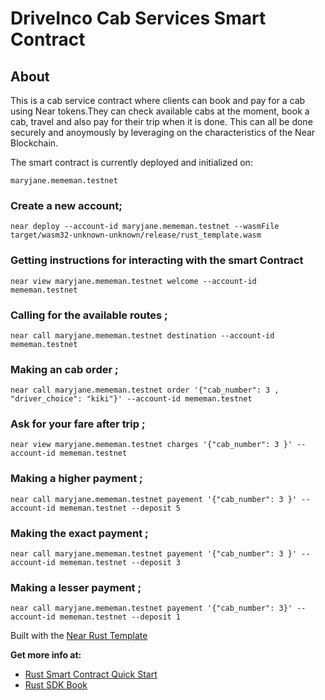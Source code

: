 # DriveInco Cab Services Smart Contract
## About 

This is a cab service contract where clients can book and pay for a cab using Near tokens.They can check available cabs at the moment, book a cab, travel and also pay for their trip when it is done.
This can all be done securely and anoymously by leveraging on the characteristics of the Near Blockchain.

The smart contract is currently deployed and initialized on:

    maryjane.mememan.testnet

### Create a new account;

    near deploy --account-id maryjane.mememan.testnet --wasmFile target/wasm32-unknown-unknown/release/rust_template.wasm

### Getting instructions for interacting with the smart Contract

    near view maryjane.mememan.testnet welcome --account-id mememan.testnet

### Calling for the available routes ;

    near call maryjane.mememan.testnet destination --account-id mememan.testnet

### Making an cab order ;

    near call maryjane.mememan.testnet order '{"cab_number": 3 , "driver_choice": "kiki"}' --account-id mememan.testnet

### Ask for your fare after trip ;

    near view maryjane.mememan.testnet charges '{"cab_number": 3 }' --account-id mememan.testnet

### Making a higher payment ;

    near call maryjane.mememan.testnet payement '{"cab_number": 3 }' --account-id mememan.testnet --deposit 5

### Making the exact payment ;

    near call maryjane.mememan.testnet payement '{"cab_number": 3 }' --account-id mememan.testnet --deposit 3

### Making a lesser payment ;

    near call maryjane.mememan.testnet payement '{"cab_number": 3}' --account-id mememan.testnet --deposit 1

Built with the [Near Rust Template ](https://github.com/near/near-sdk-rs#pre-requisites)

<!-- 8. Build the contract

    `RUSTFLAGS='-C link-arg=-s' cargo build --target wasm32-unknown-unknown --release` -->

**Get more info at:**

* [Rust Smart Contract Quick Start](https://docs.near.org/docs/develop/contracts/rust/intro)
* [Rust SDK Book](https://www.near-sdk.io/)
